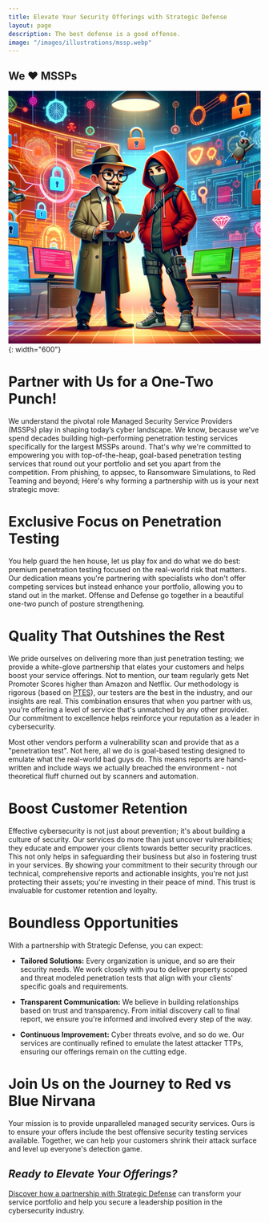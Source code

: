 ```yaml
---
title: Elevate Your Security Offerings with Strategic Defense
layout: page
description: The best defense is a good offense.
image: "/images/illustrations/mssp.webp"
---
```

## We :heart: MSSPs

![mssp](/images/illustrations/mssp.webp){: width="600"}

# Partner with Us for a One-Two Punch! 

We understand the pivotal role Managed Security Service Providers (MSSPs) play in shaping today’s cyber landscape. We know, because we've spend decades building high-performing penetration testing services specifically for the largest MSSPs around. That's why we're committed to empowering you with top-of-the-heap, goal-based penetration testing services that round out your portfolio and set you apart from the competition. From phishing, to appsec, to Ransomware Simulations, to Red Teaming and beyond; Here's why forming a partnership with us is your next strategic move: 

# Exclusive Focus on Penetration Testing 

You help guard the hen house, let us play fox and do what we do best: premium penetration testing focused on the real-world risk that matters. Our dedication means you're partnering with specialists who don't offer competing services but instead enhance your portfolio, allowing you to stand out in the market. Offense and Defense go together in a beautiful one-two punch of posture strengthening. 

# Quality That Outshines the Rest 

We pride ourselves on delivering more than just penetration testing; we provide a white-glove partnership that elates your customers and helps boost your service offerings. Not to mention, our team regularly gets Net Promoter Scores higher than Amazon and Netflix. Our methodology is rigorous (based on [PTES](http://www.pentest-standard.org/index.php/Main_Page)), our testers are the best in the industry, and our insights are real. This combination ensures that when you partner with us, you're offering a level of service that's unmatched by any other provider. Our commitment to excellence helps reinforce your reputation as a leader in cybersecurity. 

Most other vendors perform a vulnerability scan and provide that as a "penetration test". Not here, all we do is goal-based testing designed to emulate what the real-world bad guys do. This means reports are hand-written and include ways we actually breached the environment - not theoretical fluff churned out by scanners and automation. 

# Boost Customer Retention

Effective cybersecurity is not just about prevention; it's about building a culture of security. Our services do more than just uncover vulnerabilities; they educate and empower your clients towards better security practices. This not only helps in safeguarding their business but also in fostering trust in your services. By showing your commitment to their security through our technical, comprehensive reports and actionable insights, you're not just protecting their assets; you're investing in their peace of mind. This trust is invaluable for customer retention and loyalty. 

# Boundless Opportunities 

With a partnership with Strategic Defense, you can expect: 

- **Tailored Solutions:** Every organization is unique, and so are their security needs. We work closely with you to deliver property scoped and threat modeled penetration tests that align with your clients' specific goals and requirements. 

- **Transparent Communication:** We believe in building relationships based on trust and transparency. From initial discovery call to final report, we ensure you're informed and involved every step of the way. 

- **Continuous Improvement:** Cyber threats evolve, and so do we. Our services are continually refined to emulate the latest attacker TTPs, ensuring our offerings remain on the cutting edge. 

# Join Us on the Journey to Red vs Blue Nirvana 

Your mission is to provide unparalleled managed security services. Ours is to ensure your offers include the best offensive security testing services available. Together, we can help your customers shrink their attack surface and level up everyone's detection game. 

## _Ready to Elevate Your Offerings?_

[Discover how a partnership with Strategic Defense](/contact) can transform your service portfolio and help you secure a leadership position in the cybersecurity industry. 



